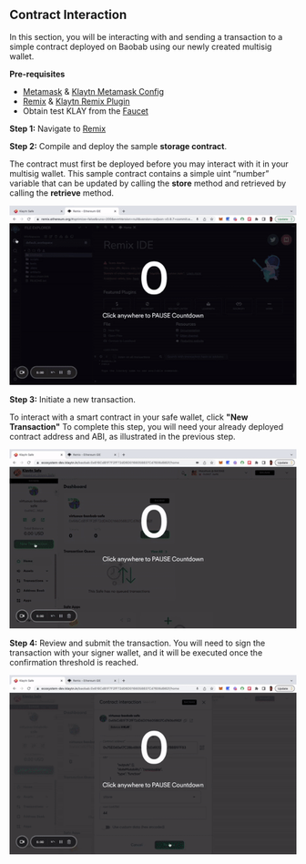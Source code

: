 ## Contract Interaction <a id="Contract Interaction"></a>

In this section, you will be interacting with and sending a transaction to a simple contract deployed on Baobab using our newly created multisig wallet.

**Pre-requisites**

- [Metamask](https://metamask.io/download/) & [Klaytn Metamask Config](https://docs.klaytn.foundation/dapp/tutorials/connecting-metamask#send-klay)
- [Remix](https://remix.ethereum.org/) & [Klaytn Remix Plugin](https://klaytn.foundation/using-klaytn-plugin-on-remix/)
- Obtain test KLAY from the [Faucet](https://baobab.wallet.klaytn.foundation/faucet)

**Step 1:** Navigate to [Remix](https://remix.ethereum.org/)

**Step 2:** Compile and deploy the sample **storage contract**.

The contract must first be deployed before you may interact with it in your multisig wallet. This sample contract contains a simple uint “number” variable that can be updated by calling the **store** method and retrieved by calling the **retrieve** method.

![](../img/klaytn-safe/12_remixDep.gif)

**Step 3:** Initiate a new transaction.

To interact with a smart contract in your safe wallet, click **"New Transaction"** To complete this step, you will need your already deployed contract address and ABI, as illustrated in the previous step.

![](../img/klaytn-safe/13_contractInit.gif)

**Step 4:** Review and submit the transaction. You will need to sign the transaction with your signer wallet, and it will be executed once the confirmation threshold is reached.

![](../img/klaytn-safe/14_contractExec.gif)

